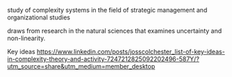 study of complexity systems in the field of strategic management and organizational studies

draws from research in the natural sciences that examines uncertainty and non-linearity.


Key ideas
https://www.linkedin.com/posts/josscolchester_list-of-key-ideas-in-complexity-theory-and-activity-7247212825092202496-587Y/?utm_source=share&utm_medium=member_desktop